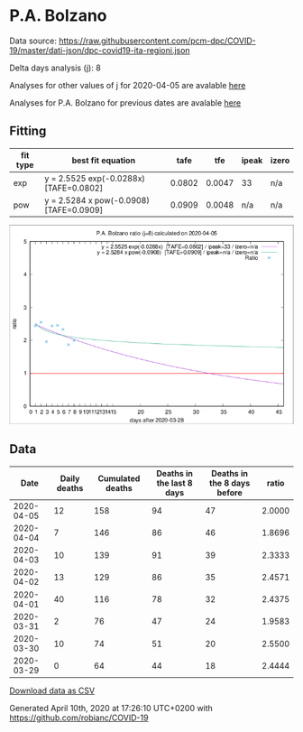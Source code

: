 # P.A. Bolzano

Data source: https://raw.githubusercontent.com/pcm-dpc/COVID-19/master/dati-json/dpc-covid19-ita-regioni.json

Delta days analysis (j): 8

Analyses for other values of j for 2020-04-05 are avalable [here](../README.md)

Analyses for P.A. Bolzano for previous dates are avalable [here](../../README.md)

## Fitting 
|fit type|best fit equation|tafe|tfe|ipeak|izero|
|-------|-----|--------|------|---|---|
|exp|y = 2.5525 exp(-0.0288x)  [TAFE=0.0802]|0.0802|0.0047|33|n/a|
|pow|y = 2.5284 x pow(-0.0908)  [TAFE=0.0909]|0.0909|0.0048|n/a|n/a|

![Plot](COVID-19_p.a._bolzano_j8_2020-04-05.png)

## Data
|Date|Daily deaths|Cumulated deaths|Deaths in the last 8 days|Deaths in the 8 days before|ratio|
|----|----------|-----------|-------|--------------------|-----|
|2020-04-05|12|158|94|47|2.0000|
|2020-04-04|7|146|86|46|1.8696|
|2020-04-03|10|139|91|39|2.3333|
|2020-04-02|13|129|86|35|2.4571|
|2020-04-01|40|116|78|32|2.4375|
|2020-03-31|2|76|47|24|1.9583|
|2020-03-30|10|74|51|20|2.5500|
|2020-03-29|0|64|44|18|2.4444|

[Download data as CSV](COVID-19_p.a._bolzano_j8_2020-04-05.csv)

Generated April 10th, 2020 at 17:26:10 UTC+0200 with https://github.com/robianc/COVID-19
